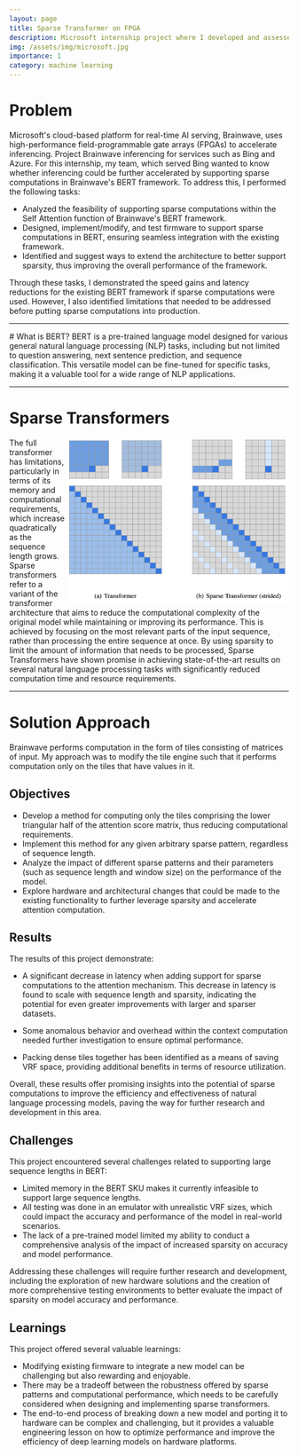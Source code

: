 ```yaml
---
layout: page
title: Sparse Transformer on FPGA
description: Microsoft internship project where I developed and assessed the feasibility of sparse computations for BERT run of FPGAs
img: /assets/img/microsoft.jpg
importance: 1
category: machine learning
---
```


# Problem

Microsoft's cloud-based platform for real-time AI serving, Brainwave, uses high-performance field-programmable gate arrays (FPGAs) to accelerate inferencing. Project Brainwave inferencing for services such as Bing and Azure. For this internship, my team, which served Bing wanted to know whether inferencing could be further accelerated by supporting sparse computations in Brainwave's BERT framework. To address this, I performed the following tasks:

- Analyzed the feasibility of supporting sparse computations within the Self Attention function of Brainwave's BERT framework.
- Designed, implement/modify, and test firmware to support sparse computations in BERT, ensuring seamless integration with the existing framework.
- Identified and suggest ways to extend the architecture to better support sparsity, thus improving the overall performance of the framework.

Through these tasks, I demonstrated the speed gains and latency reductions for the existing BERT framework if sparse computations were used. However, I also identified limitations that needed to be addressed before putting sparse computations into production.


<hr>
# What is BERT?
BERT is a pre-trained language model designed for various general natural language processing (NLP) tasks, including but not limited to question answering, next sentence prediction, and sequence classification. This versatile model can be fine-tuned for specific tasks, making it a valuable tool for a wide range of NLP applications.

<hr>

# Sparse Transformers

<img align="right" src="/assets/img/sparse.png" width= "400" height = "300">
The full transformer has limitations, particularly in terms of its memory and computational requirements, which increase quadratically as the sequence length grows. Sparse transformers refer to a variant of the transformer architecture that aims to reduce the computational complexity of the original model while maintaining or improving its performance. This is achieved by focusing on the most relevant parts of the input sequence, rather than processing the entire sequence at once. By using sparsity to limit the amount of information that needs to be processed, Sparse Transformers have shown promise in achieving state-of-the-art results on several natural language processing tasks with significantly reduced computation time and resource requirements.

<hr>

# Solution Approach
Brainwave performs computation in the form of tiles consisting of matrices of input. My approach was to modify the tile engine such that it performs computation only on the tiles that have values in it.

## Objectives

- Develop a method for computing only the tiles comprising the lower triangular half of the attention score matrix, thus reducing computational requirements.
- Implement this method for any given arbitrary sparse pattern, regardless of sequence length.
- Analyze the impact of different sparse patterns and their parameters (such as sequence length and window size) on the performance of the model.
- Explore hardware and architectural changes that could be made to the existing functionality to further leverage sparsity and accelerate attention computation.

## Results
The results of this project demonstrate:
- A significant decrease in latency when adding support for sparse computations to the attention mechanism. This decrease in latency is found to scale with sequence length and sparsity, indicating the potential for even greater improvements with larger and sparser datasets.

- Some anomalous behavior and overhead within the context computation needed further investigation to ensure optimal performance. 
- Packing dense tiles together has been identified as a means of saving VRF space, providing additional benefits in terms of resource utilization.

Overall, these results offer promising insights into the potential of sparse computations to improve the efficiency and effectiveness of natural language processing models, paving the way for further research and development in this area.

## Challenges

This project encountered several challenges related to supporting large sequence lengths in BERT:

- Limited memory in the BERT SKU makes it currently infeasible to support large sequence lengths.
- All testing was done in an emulator with unrealistic VRF sizes, which could impact the accuracy and performance of the model in real-world scenarios.
- The lack of a pre-trained model limited my ability to conduct a comprehensive analysis of the impact of increased sparsity on accuracy and model performance.

Addressing these challenges will require further research and development, including the exploration of new hardware solutions and the creation of more comprehensive testing environments to better evaluate the impact of sparsity on model accuracy and performance.

## Learnings
This project offered several valuable learnings:

- Modifying existing firmware to integrate a new model can be challenging but also rewarding and enjoyable.
- There may be a tradeoff between the robustness offered by sparse patterns and computational performance, which needs to be carefully considered when designing and implementing sparse transformers.
- The end-to-end process of breaking down a new model and porting it to hardware can be complex and challenging, but it provides a valuable engineering lesson on how to optimize performance and improve the efficiency of deep learning models on hardware platforms.
